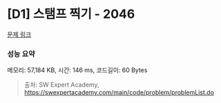 # [D1] 스탬프 찍기 - 2046 

[문제 링크](https://swexpertacademy.com/main/code/problem/problemDetail.do?contestProbId=AV5QKdT6AyYDFAUq) 

### 성능 요약

메모리: 57,184 KB, 시간: 146 ms, 코드길이: 60 Bytes



> 출처: SW Expert Academy, https://swexpertacademy.com/main/code/problem/problemList.do
